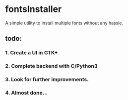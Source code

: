 # fontsInstaller
A simple utility to install multiple fonts without any hassle.

## todo:
### 1. Create a UI in GTK+
### 2. Complete backend with C/Python3
### 3. Look for further improvements.
### 4. Almost done...
